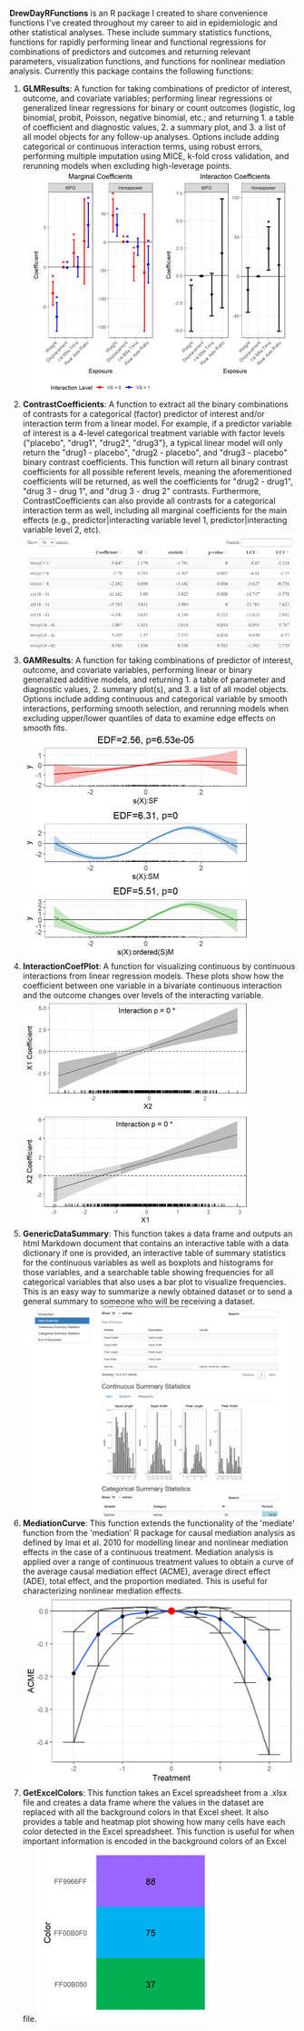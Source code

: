 **DrewDayRFunctions** is an R package I created to share convenience functions I've created throughout my career to aid in epidemiologic and other statistical analyses. These include summary statistics functions, functions for rapidly performing linear and functional regressions for combinations of predictors and outcomes and returning relevant parameters, visualization functions, and functions for nonlinear mediation analysis. Currently this package contains the following functions:

  1. **GLMResults**: A function for taking combinations of predictor of interest, outcome, and covariate variables; performing linear regressions or generalized linear regressions for binary or count outcomes (logistic, log binomial, probit, Poisson, negative binomial, etc.; and returning 1. a table of coefficient and diagnostic values, 2. a summary plot, and 3. a list of all model objects for any follow-up analyses. Options include adding categorical or continuous interaction terms, using robust errors, performing multiple imputation using MICE, k-fold cross validation, and rerunning models when excluding high-leverage points. ![glmresults_example](https://github.com/drewdstat/DrewDayRFunctions/blob/main/man/figures/glmresults_example.png)
  2. **ContrastCoefficients**: A function to extract all the binary combinations of contrasts for a categorical (factor) predictor of interest and/or interaction term from a linear model. For example, if a predictor variable of interest is a 4-level categorical treatment variable with factor levels {"placebo", "drug1", "drug2", "drug3"}, a typical linear model will only return the "drug1 - placebo", "drug2 - placebo", and "drug3 - placebo" binary contrast coefficients. This function will return all binary contrast coefficients for all possible referent levels, meaning the aforementioned coefficients will be returned, as well the coefficients for "drug2 - drug1", "drug 3 - drug 1", and "drug 3 - drug 2" contrasts. Furthermore, ContrastCoefficients can also provide all contrasts for a categorical interaction term as well, including all marginal coefficients for the main effects (e.g., predictor|interacting variable level 1, predictor|interacting variable level 2, etc). ![contrastcoefficients_example](https://github.com/drewdstat/DrewDayRFunctions/blob/main/man/figures/contrastcoefficients_example.png)
  3. **GAMResults**: A function for taking combinations of predictor of interest, outcome, and covariate variables, performing linear or binary generalized additive models, and returning 1. a table of parameter and diagnostic values, 2. summary plot(s), and 3. a list of all model objects. Options include adding continuous and categorical variable by smooth interactions, performing smooth selection, and rerunning models when excluding upper/lower quantiles of data to examine edge effects on smooth fits. ![gamresults_example](https://github.com/drewdstat/DrewDayRFunctions/blob/main/man/figures/gamresults_example.png)
  4. **InteractionCoefPlot**: A function for visualizing continuous by continuous interactions from linear regression models. These plots show how the coefficient between one variable in a bivariate continuous interaction and the outcome changes over levels of the interacting variable. ![interactioncoefplot_example](https://github.com/drewdstat/DrewDayRFunctions/blob/main/man/figures/interactioncoefplot_example.png)
  5. **GenericDataSummary**: This function takes a data frame and outputs an html Markdown document that contains an interactive table with a data dictionary if one is provided, an interactive table of summary statistics for the continuous variables as well as boxplots and histograms for those variables, and a searchable table showing frequencies for all categorical variables that also uses a bar plot to visualize frequencies. This is an easy way to summarize a newly obtained dataset or to send a general summary to someone who will be receiving a dataset. ![genericdatasummary_example](https://github.com/drewdstat/DrewDayRFunctions/blob/main/man/figures/genericdatasummary_example.png)
  6. **MediationCurve**: This function extends the functionality of the 'mediate' function from the 'mediation' R package for causal mediation analysis as defined by Imai et al. 2010 for modelling linear and nonlinear mediation effects in the case of a continuous treatment. Mediation analysis is applied over a range of continuous treatment values to obtain a curve of the average causal mediation effect (ACME), average direct effect (ADE), total effect, and the proportion mediated. This is useful for characterizing nonlinear mediation effects. ![plotmedcurve_example](https://github.com/drewdstat/DrewDayRFunctions/blob/main/man/figures/plotmedcurve_example.png)
  7. **GetExcelColors**: This function takes an Excel spreadsheet from a .xlsx file and creates a data frame where the values in the dataset are replaced with all the background colors in that Excel sheet. It also provides a table and heatmap plot showing how many cells have each color detected in the Excel spreadsheet. This function is useful for when important information is encoded in the background colors of an Excel file. ![getexcelcolors_example](https://github.com/drewdstat/DrewDayRFunctions/blob/main/man/figures/getexcelcolors_example.png)
